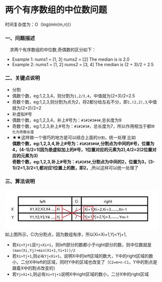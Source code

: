 两个有序数组的中位数问题
============
时间复杂度为：O（log(min(m,n))）
### 一、问题描述  
&nbsp;&nbsp;&nbsp;&nbsp;求两个有序数组的中位数,奇偶数的区分如下：

- Example 1:
nums1 = [1, 3]
nums2 = [2]
The median is is 2.0
- Example 2:
nums1 = [1, 2]
nums2 = [3, 4]
The median is (2 + 3)/2 = 2.5

### 二、关键点说明
- 分割
 - 偶数个数，eg:1,2,3,4，则分割为`1,2/3,4`，中值就为(2+3)/2=2.5
 - 奇数个数，eg:1,2,3,则分割为点为2，将2都分给左右不分，即`1,(2,2),3`,中值就为(2+2)/2=2
- 补虚拟#号
 - 偶数个数，eg:1,2,3,4，补上#号为：`#1#2#3#4#`,总长度为9
 - 奇数个数，eg:1,2,3,补上#号为：`#1#2#3#`，总长度为7，所以作用相当于都`转化为奇数长度`
 - ★★这样做一个很巧的地方是可以结合上面的`分割`，统一处理
 比如<br/>
**偶数个数，eg:1,2,3,4,补上#号为：`#1#2#3#4#`,分割点为中间的#号，位置为4，(4-1)/2=1(因为是虚拟加上的#号，1位置对应的元素为2),4/2=2(2位置对应的元素为3)**<br/>
 **奇数个数，eg:1,2,3,补上#号为：`#1#2#3#`,分割点为中间的2，位置为3，(3-1)/2=1,3/2=1,都对应1位置上的数，即2，**,所以这样可以统一处理了

### 三、算法说明
 ![MedianOfTwoSortedArray][1]
 如上图所示，Ci为分割点，因为数组有序，所以Xi<Xi+1,Yj<Yj+1,
 - 若`Xi<Yj+1`且`Yj<Xi+1`，则left部分的数都小于right部分的数，则中位数就是`(max(Xi,Yj)+min(Xi+1,Yi+1))/2`
 - 若`Xi>Yj+1`,则`必有Yj<Xi+1`，说明X中的left区域的数大，Y中的right区域的数小，二分X中left的区域，同时Y中的区域也改变了（`C2=m+n-C1`，Y中的割点是跟着X中的割点改变的）
 - 若`Yj>Xi+1`,则必有`Xi<Yj+1`说明X中right区域的数小，二分X中的right区域
 


  [1]: ./images/MedianOfTwoSortedArray_01.png "MedianOfTwoSortedArray_01.png"